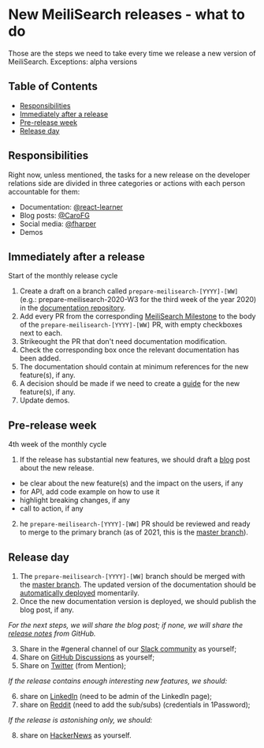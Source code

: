 # New MeiliSearch releases - what to do

Those are the steps we need to take every time we release a new version of MeiliSearch.
Exceptions: alpha versions

## Table of Contents
- [Responsibilities](#responsibilities)
- [Immediately after a release](#immediately-after-a-release)
- [Pre-release week](#pre-release-week)
- [Release day](#release-day)

## Responsibilities

Right now, unless mentioned, the tasks for a new release on the developer relations side are divided in three categories or actions with each person accountable for them:
- Documentation: [@react-learner](https://github.com/react-learner)
- Blog posts: [@CaroFG](https://github.com/CaroFG)
- Social media: [@fharper](https://github.com/fharper)
- Demos

## Immediately after a release

Start of the monthly release cycle

1. Create a draft  on a branch called `prepare-meilisearch-[YYYY]-[WW]` (e.g.: prepare-meilisearch-2020-W3 for the third week of the year 2020) in the [documentation repository](https://github.com/meilisearch/documentation).
2. Add every PR from the corresponding [MeiliSearch Milestone](https://github.com/meilisearch/MeiliSearch/milestones) to the body of the `prepare-meilisearch-[YYYY]-[WW]` PR, with empty checkboxes next to each.
3. Strikeought the PR that don't need documentation modification.
4. Check the corresponding box once the relevant documentation has been added.
5. The documentation should contain at minimum references for the new feature(s), if any.
6. A decision should be made if we need to create a [guide](https://docs.meilisearch.com/guides/) for the new feature(s), if any.
7. Update demos.

## Pre-release week

 4th week of the monthly cycle

1. If the release has substantial new features, we should draft a [blog](https://blog.meilisearch.com/) post about the new release.
  - be clear about the new feature(s) and the impact on the users, if any
  - for API, add code example on how to use it
  - highlight breaking changes, if any
  - call to action, if any
2. he `prepare-meilisearch-[YYYY]-[WW]` PR should be reviewed and ready to merge to the primary branch (as of 2021, this is the [master branch](https://github.com/meilisearch/documentation/tree/master)).

## Release day

1. The `prepare-meilisearch-[YYYY]-[WW]` branch should be merged with the [master branch](https://github.com/meilisearch/documentation/tree/master). The updated version of the documentation should be [automatically deployed](https://docs.meilisearch.com/) momentarily.
2. Once the new documentation version is deployed, we should publish the blog post, if any.

_For the next steps, we will share the blog post; if none, we will share the [release notes](https://github.com/meilisearch/MeiliSearch/releases) from GitHub._

3. Share in the #general channel of our [Slack community](https://slack.meilisearch.com/) as yourself;
4. Share on [GitHub Discussions](https://github.com/meilisearch/MeiliSearch/discussions) as yourself;
5. Share on [Twitter](https://twitter.com/meilisearch) (from Mention);

_If the release contains enough interesting new features, we should:_

6. share on [LinkedIn](https://www.linkedin.com/company/meilisearch) (need to be admin of the LinkedIn page);
7. share on [Reddit](https://www.reddit.com/) (need to add the sub/subs) (credentials in 1Password);

_If the release is astonishing only, we should:_

8. share on [HackerNews](https://news.ycombinator.com/) as yourself.
